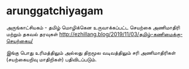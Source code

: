# arunggatchiyagam
அருங்காட்சியகம் - தமிழ் மொழிக்கென உருவாக்கப்பட்ட செயற்கை அணிமாதிரி மற்றும் தகவல் தரவுகள்
http://ezhillang.blog/2019/11/03/தமிழ்-கணிமைக்கு-செயற்கைய/

இங்கு பொது உரிமத்திலும் அல்லது திறமூல வடிவத்திலும் சரி அணிமாதிரிகள் (சயற்கையறிவு மாதிறிகள்) பதிவிடப்படும்.
